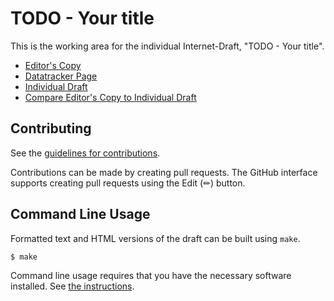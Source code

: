 # TODO - Your title

This is the working area for the individual Internet-Draft, "TODO - Your title".

* [Editor's Copy](https://ProjectMangrove.github.io/MangroveID/draft-mertus-workgroup-mangrove.html)
* [Datatracker Page](https://datatracker.ietf.org/doc/draft-mertus-workgroup-mangrove)
* [Individual Draft](https://datatracker.ietf.org/doc/html/draft-mertus-workgroup-mangrove)
* [Compare Editor's Copy to Individual Draft](https://ProjectMangrove.github.io/MangroveID/#go.draft-mertus-workgroup-mangrove.diff)


## Contributing

See the
[guidelines for contributions](https://github.com/ProjectMangrove/MangroveID/blob/main/CONTRIBUTING.md).

Contributions can be made by creating pull requests.
The GitHub interface supports creating pull requests using the Edit (✏) button.


## Command Line Usage

Formatted text and HTML versions of the draft can be built using `make`.

```sh
$ make
```

Command line usage requires that you have the necessary software installed.  See
[the instructions](https://github.com/martinthomson/i-d-template/blob/main/doc/SETUP.md).

